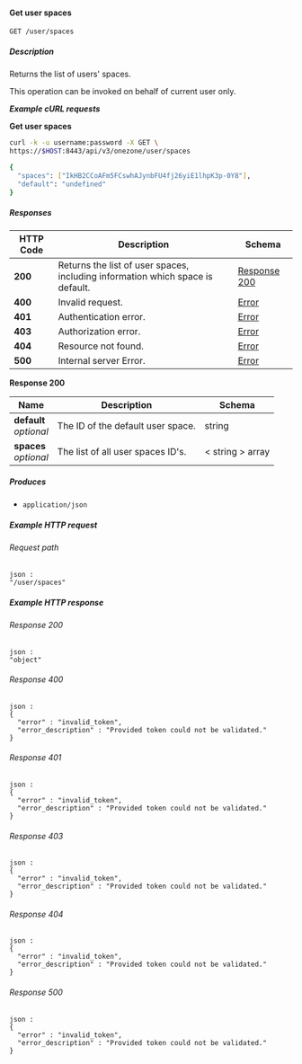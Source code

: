 
<a name="get_user_spaces"></a>
#### Get user spaces
```
GET /user/spaces
```


##### Description
Returns the list of users' spaces.

This operation can be invoked on behalf of current user only.

***Example cURL requests***

**Get user spaces**
```bash
curl -k -u username:password -X GET \
https://$HOST:8443/api/v3/onezone/user/spaces

{
  "spaces": ["IkHB2CCoAFm5FCswhAJynbFU4fj26yiE1lhpK3p-0Y8"],
  "default": "undefined"
}
```


##### Responses

|HTTP Code|Description|Schema|
|---|---|---|
|**200**|Returns the list of user spaces, including information which space is default.|[Response 200](#get_user_spaces-response-200)|
|**400**|Invalid request.|[Error](../definitions/Error.md#error)|
|**401**|Authentication error.|[Error](../definitions/Error.md#error)|
|**403**|Authorization error.|[Error](../definitions/Error.md#error)|
|**404**|Resource not found.|[Error](../definitions/Error.md#error)|
|**500**|Internal server Error.|[Error](../definitions/Error.md#error)|

<a name="get_user_spaces-response-200"></a>
**Response 200**

|Name|Description|Schema|
|---|---|---|
|**default**  <br>*optional*|The ID of the default user space.|string|
|**spaces**  <br>*optional*|The list of all user spaces ID's.|< string > array|


##### Produces

* `application/json`


##### Example HTTP request

###### Request path
```
json :
"/user/spaces"
```


##### Example HTTP response

###### Response 200
```
json :
"object"
```


###### Response 400
```
json :
{
  "error" : "invalid_token",
  "error_description" : "Provided token could not be validated."
}
```


###### Response 401
```
json :
{
  "error" : "invalid_token",
  "error_description" : "Provided token could not be validated."
}
```


###### Response 403
```
json :
{
  "error" : "invalid_token",
  "error_description" : "Provided token could not be validated."
}
```


###### Response 404
```
json :
{
  "error" : "invalid_token",
  "error_description" : "Provided token could not be validated."
}
```


###### Response 500
```
json :
{
  "error" : "invalid_token",
  "error_description" : "Provided token could not be validated."
}
```



